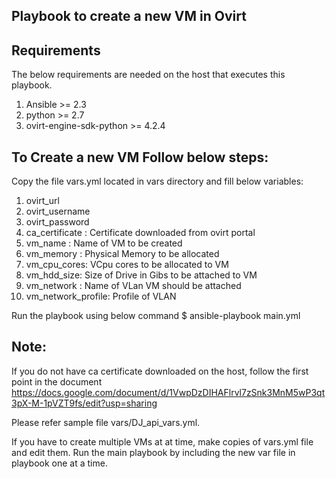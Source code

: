 

## Playbook to create a new VM in Ovirt

## Requirements

The below requirements are needed on the host that executes this playbook.

1. Ansible >= 2.3
2. python >= 2.7
3. ovirt-engine-sdk-python >= 4.2.4


## To Create a new VM Follow below steps:

 Copy the file vars.yml located in vars directory and fill below variables:

   1. ovirt_url 
   2. ovirt_username
   3. ovirt_password
   4. ca_certificate : Certificate downloaded from ovirt portal
   5. vm_name : Name of VM to be created
   6. vm_memory : Physical Memory to be allocated
   7. vm_cpu_cores: VCpu cores to be allocated to VM
   8. vm_hdd_size: Size of Drive in Gibs to be attached to VM
   9. vm_network : Name of VLan VM should be attached
  10. vm_network_profile: Profile of VLAN 

 Run the playbook using below command
   $ ansible-playbook main.yml

## Note:

If you do not have ca certificate downloaded on the host, follow the first point in the document
 https://docs.google.com/document/d/1VwpDzDIHAFlrvl7zSnk3MnM5wP3qt3pX-M-1pVZT9fs/edit?usp=sharing  

Please refer sample file  vars/DJ_api_vars.yml.

If you have to create multiple VMs at at time, make copies of  vars.yml file and edit them. Run the  main playbook by including the new var file in playbook one at a time.

